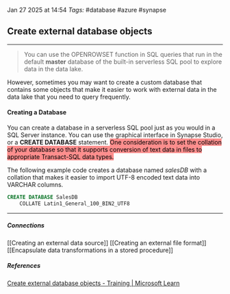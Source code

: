 Jan 27 2025 at 14:54
_Tags:_ #database #azure #synapse 
## Create external database objects
---
>You can use the OPENROWSET function in SQL queries that run in the default **master** database of the built-in serverless SQL pool to explore data in the data lake.

However, sometimes you may want to create a custom database that contains some objects that make it easier to work with external data in the data lake that you need to query frequently.

#### Creating a Database

You can create a database in a serverless SQL pool just as you would in a SQL Server instance. You can use the graphical interface in Synapse Studio, or a **CREATE DATABASE** statement. <mark style="background: #FF5452A6;">One consideration is to set the collation of your database so that it supports conversion of text data in files to appropriate Transact-SQL data types.</mark>

The following example code creates a database named _salesDB_ with a collation that makes it easier to import UTF-8 encoded text data into VARCHAR columns.

```sql
CREATE DATABASE SalesDB
    COLLATE Latin1_General_100_BIN2_UTF8
```

---
##### Connections
[[Creating an external data source]]
[[Creating an external file format]]
[[Encapsulate data transformations in a stored procedure]]
##### References
[Create external database objects - Training | Microsoft Learn](https://learn.microsoft.com/en-us/training/modules/query-data-lake-using-azure-synapse-serverless-sql-pools/4-external-objects)